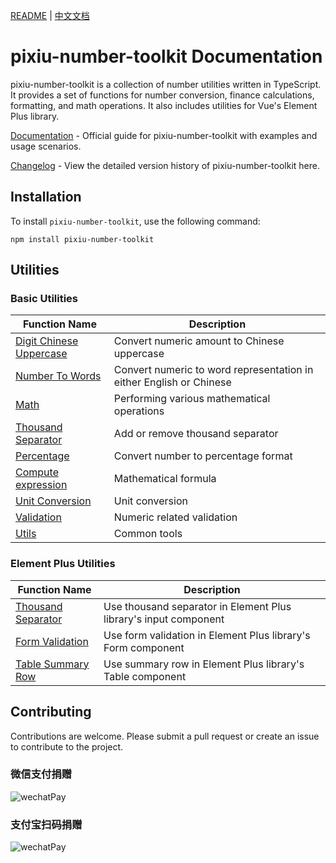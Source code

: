 [README](README.md) | [中文文档](README_zh-CN.md)

# pixiu-number-toolkit Documentation

pixiu-number-toolkit is a collection of number utilities written in TypeScript. It provides a set of functions for number conversion, finance calculations, formatting, and math operations. It also includes utilities for Vue's Element Plus library.

[Documentation](https://www.muchappy.com/open_source/pixiu-number-toolkit/en-US/) - Official guide for pixiu-number-toolkit with examples and usage scenarios.

[Changelog](https://www.muchappy.com/open_source/pixiu-number-toolkit/en-US/changelog.html) - View the detailed version history of pixiu-number-toolkit here.

## Installation

To install `pixiu-number-toolkit`, use the following command:

```command
npm install pixiu-number-toolkit
```

## Utilities

### Basic Utilities

| Function Name                                                                                                                 | Description                                                         |
| ----------------------------------------------------------------------------------------------------------------------------- | ------------------------------------------------------------------- |
| [Digit Chinese Uppercase](https://www.muchappy.com/open_source/pixiu-number-toolkit/en-US/guide/digit-chinese-uppercase.html) | Convert numeric amount to Chinese uppercase                         |
| [Number To Words](https://www.muchappy.com/open_source/pixiu-number-toolkit/en-US/guide/number-to-words.html)                 | Convert numeric to word representation in either English or Chinese |
| [Math](https://www.muchappy.com/open_source/pixiu-number-toolkit/en-US/guide/math.html)                                       | Performing various mathematical operations                          |
| [Thousand Separator](https://www.muchappy.com/open_source/pixiu-number-toolkit/en-US/guide/thousand-separator.html)           | Add or remove thousand separator                                    |
| [Percentage](https://www.muchappy.com/open_source/pixiu-number-toolkit/en-US/guide/percentage.html)                           | Convert number to percentage format                                 |
| [Compute expression](https://www.muchappy.com/open_source/pixiu-number-toolkit/en-US/guide/compute-expression.html)           | Mathematical formula                                                |
| [Unit Conversion](https://www.muchappy.com/open_source/pixiu-number-toolkit/en-US/guide/unit-conversion.html)                 | Unit conversion                                                     |
| [Validation](https://www.muchappy.com/open_source/pixiu-number-toolkit/en-US/guide/validation.html)                           | Numeric related validation                                          |
| [Utils](https://www.muchappy.com/open_source/pixiu-number-toolkit/en-US/guide/utils.html)                                     | Common tools                                                        |

### Element Plus Utilities

| Function Name                                                                                                                  | Description                                                      |
| ------------------------------------------------------------------------------------------------------------------------------ | ---------------------------------------------------------------- |
| [Thousand Separator](https://www.muchappy.com/open_source/pixiu-number-toolkit/en-US/guide/element-plus-formatter.html)        | Use thousand separator in Element Plus library's input component |
| [Form Validation](https://www.muchappy.com/open_source/pixiu-number-toolkit/en-US/guide/element-plus-form-validation.html)     | Use form validation in Element Plus library's Form component     |
| [Table Summary Row](https://www.muchappy.com/open_source/pixiu-number-toolkit/en-US/guide/element-plus-table-summary-row.html) | Use summary row in Element Plus library's Table component        |

## Contributing

Contributions are welcome. Please submit a pull request or create an issue to contribute to the project.

### 微信支付捐赠

![wechatPay](https://user-images.githubusercontent.com/27292774/270533786-382d8dc9-7d8c-4f41-bb93-bc46a794f241.jpg)

### 支付宝扫码捐赠

![wechatPay](https://user-images.githubusercontent.com/27292774/270533802-de006392-bd59-4208-ad77-fdc73c851e5e.jpg)
